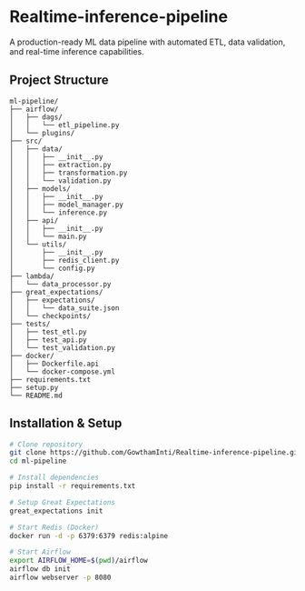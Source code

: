 # Realtime-inference-pipeline
A production-ready ML data pipeline with automated ETL, data validation, and real-time inference capabilities.
## Project Structure

```
ml-pipeline/
├── airflow/
│   ├── dags/
│   │   └── etl_pipeline.py
│   └── plugins/
├── src/
│   ├── data/
│   │   ├── __init__.py
│   │   ├── extraction.py
│   │   ├── transformation.py
│   │   └── validation.py
│   ├── models/
│   │   ├── __init__.py
│   │   ├── model_manager.py
│   │   └── inference.py
│   ├── api/
│   │   ├── __init__.py
│   │   └── main.py
│   └── utils/
│       ├── __init__.py
│       ├── redis_client.py
│       └── config.py
├── lambda/
│   └── data_processor.py
├── great_expectations/
│   ├── expectations/
│   │   └── data_suite.json
│   └── checkpoints/
├── tests/
│   ├── test_etl.py
│   ├── test_api.py
│   └── test_validation.py
├── docker/
│   ├── Dockerfile.api
│   └── docker-compose.yml
├── requirements.txt
├── setup.py
└── README.md
```

## Installation & Setup

```bash
# Clone repository
git clone https://github.com/GowthamInti/Realtime-inference-pipeline.git
cd ml-pipeline

# Install dependencies
pip install -r requirements.txt

# Setup Great Expectations
great_expectations init

# Start Redis (Docker)
docker run -d -p 6379:6379 redis:alpine

# Start Airflow
export AIRFLOW_HOME=$(pwd)/airflow
airflow db init
airflow webserver -p 8080
```
